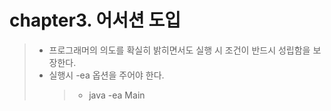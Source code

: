 chapter3. 어서션 도입
===================
> * 프로그래머의 의도를 확실히 밝히면서도 실행 시 조건이 반드시 성립함을 보장한다.
> * 실행시 -ea 옵션을 주어야 한다.
>   > * java -ea Main
